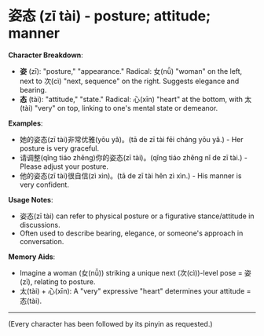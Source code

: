 # **姿态 (zī tài) - posture; attitude; manner**

**Character Breakdown**:  
- **姿** (zī): "posture," "appearance." Radical: 女(nǚ) "woman" on the left, next to 次(cì) "next, sequence" on the right. Suggests elegance and bearing.  
- **态** (tài): "attitude," "state." Radical: 心(xīn) "heart" at the bottom, with 太(tài) "very" on top, linking to one's mental state or demeanor.

**Examples**:  
- 她的姿态(zī tài)非常优雅(yōu yǎ)。(tā de zī tài fēi cháng yōu yǎ.) - Her posture is very graceful.  
- 请调整(qǐng tiáo zhěng)你的姿态(zī tài)。(qǐng tiáo zhěng nǐ de zī tài.) - Please adjust your posture.  
- 他的姿态(zī tài)很自信(zì xìn)。(tā de zī tài hěn zì xìn.) - His manner is very confident.

**Usage Notes**:  
- 姿态(zī tài) can refer to physical posture or a figurative stance/attitude in discussions.  
- Often used to describe bearing, elegance, or someone's approach in conversation.

**Memory Aids**:  
- Imagine a woman (女(nǚ)) striking a unique next (次(cì))-level pose = 姿(zī), relating to posture.  
- 太(tài) + 心(xīn): A "very" expressive "heart" determines your attitude = 态(tài).  
---  
(Every character has been followed by its pinyin as requested.)